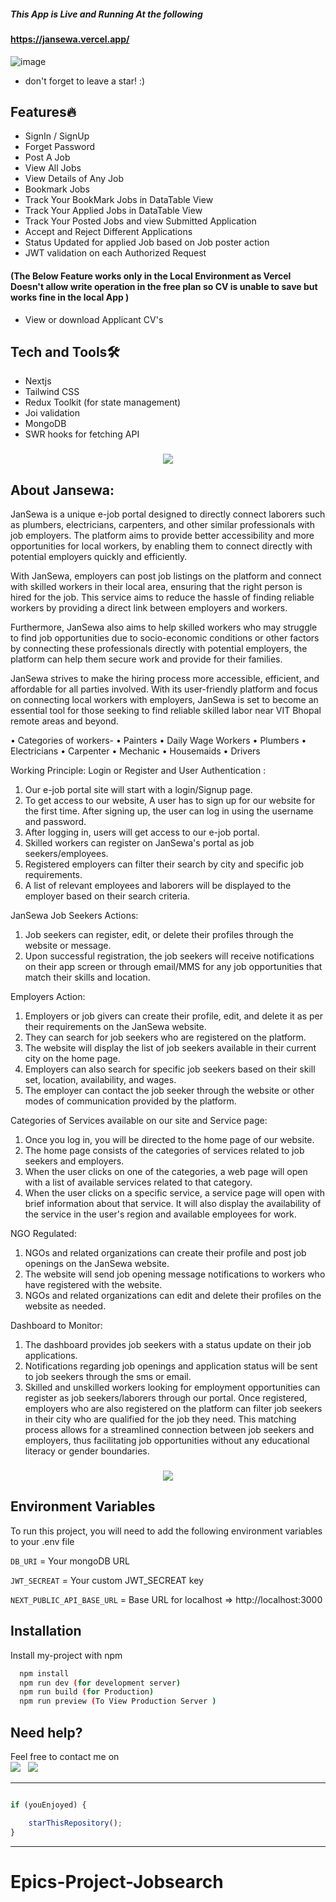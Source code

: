 ##### This App is Live and Running At the following
#### https://jansewa.vercel.app/

![image](https://github.com/Shrey-Srivastava21/JanSewa_EPICS/assets/78805153/e996daa1-33e1-4c1c-a4a6-86a85d2a7d64)


 - don't forget to leave a star! :)

## Features🔥

- SignIn / SignUp
- Forget Password
- Post A Job
- View  All Jobs
- View Details of Any Job
- Bookmark Jobs
- Track Your BookMark Jobs in DataTable View
- Track Your Applied Jobs in DataTable View 
- Track Your Posted Jobs and view Submitted Application 
- Accept and Reject Different Applications 
- Status Updated for applied Job based on Job poster action 
- JWT validation on each Authorized Request 
#### (The Below Feature works only in the Local Environment as Vercel Doesn't allow write operation in the free plan so CV is unable to save but works fine in the local App ) 
- View or download Applicant CV's 

## Tech and Tools🛠 
- Nextjs
- Tailwind CSS
- Redux Toolkit (for state management)
- Joi validation
- MongoDB
- SWR hooks for fetching API 

<h3 align="center">
<img src="https://raw.githubusercontent.com/andreasbm/readme/master/assets/lines/colored.png">
</h3>

## About Jansewa:

JanSewa is a unique e-job portal designed to directly connect laborers such as plumbers, electricians, carpenters, and other similar professionals with job employers. The platform aims to provide better accessibility and more opportunities for local workers, by enabling them to connect directly with potential employers quickly and efficiently.

With JanSewa, employers can post job listings on the platform and connect with skilled workers in their local area, ensuring that the right person is hired for the job. This service aims to reduce the hassle of finding reliable workers by providing a direct link between employers and workers.

Furthermore, JanSewa also aims to help skilled workers who may struggle to find job opportunities due to socio-economic conditions or other factors by connecting these professionals directly with potential employers, the platform can help them secure work and provide for their families.

JanSewa strives to make the hiring process more accessible, efficient, and affordable for all parties involved. With its user-friendly platform and focus on connecting local workers with employers, JanSewa is set to become an essential tool for those seeking to find reliable skilled labor near VIT Bhopal remote areas and beyond.

•	Categories of workers-
•	Painters
•	Daily Wage Workers
•	Plumbers
•	Electricians
•	Carpenter
•	Mechanic
•	Housemaids
•	Drivers

Working Principle:
Login or Register and User Authentication :

1.	Our e-job portal site will start with a login/Signup page.
2.	To get access to our website, A user has to sign up for our website for the first time. After signing up, the user can log in using the username and password.
3.	After logging in, users will get access to our e-job portal.
4.	Skilled workers can register on JanSewa's portal as job seekers/employees.
5.	Registered employers can filter their search by city and specific job requirements.
6.	A list of relevant employees and laborers will be displayed to the employer based on their search criteria.

JanSewa Job Seekers Actions:

1.	Job seekers can register, edit, or delete their profiles through the website or message.
2.	Upon successful registration, the job seekers will receive notifications on their app screen or through email/MMS for any job opportunities that match their skills and location.

Employers Action:

1.	Employers or job givers can create their profile, edit, and delete it as per their requirements on the JanSewa website.
2.	They can search for job seekers who are registered on the platform.
3.	The website will display the list of job seekers available in their current city on the home page.
4.	Employers can also search for specific job seekers based on their skill set, location, availability, and wages.
5.	The employer can contact the job seeker through the website or other modes of communication provided by the platform.

Categories of Services available on our site and Service page:

1.	Once you log in, you will be directed to the home page of our website.
2.	The home page consists of the categories of services related to job seekers and employers.
3.	When the user clicks on one of the categories, a web page will open with a list of available services related to that category.
4.	When the user clicks on a specific service, a service page will open with brief information about that service. It will also display the availability of the service in the user's region and available employees for work.


NGO Regulated:

1.	NGOs and related organizations can create their profile and post job openings on the JanSewa website.
2.	The website will send job opening message notifications to workers who have registered with the website.
3.	NGOs and related organizations can edit and delete their profiles on the website as needed.
 
Dashboard to Monitor:

1.	The dashboard provides job seekers with a status update on their job applications.
2.	Notifications regarding job openings and application status will be sent to job seekers through the sms or email.
3.	Skilled and unskilled workers looking for employment opportunities can register as job seekers/laborers through our portal. Once registered, employers who are also registered on the platform can filter job seekers in their city who are qualified for the job they need. This matching process allows for a streamlined connection between job seekers and employers, thus facilitating job opportunities without any educational literacy or gender boundaries.

<h3 align="center">
<img src="https://raw.githubusercontent.com/andreasbm/readme/master/assets/lines/colored.png">
</h3>

## Environment Variables

To run this project, you will need to add the following environment variables to your .env file

`DB_URI` = Your mongoDB URL

`JWT_SECREAT` = Your custom JWT_SECREAT key

`NEXT_PUBLIC_API_BASE_URL` =  Base URL for localhost  => http://localhost:3000


## Installation

Install my-project with npm

```bash
  npm install
  npm run dev (for development server)
  npm run build (for Production)
  npm run preview (To View Production Server )
```
    
    
## Need help?


Feel free to contact me on \
<a href = "https://www.linkedin.com/in/shrey-srivastava-591bb21bb" target="_blank"><img src="https://img.shields.io/badge/LinkedIn-0077B5?style=for-the-badge&logo=linkedin&logoColor=white" /></a>&nbsp;&nbsp;&nbsp;<a href = "https://github.com/Shrey-Srivastava21" target="_blank"><img src="https://img.shields.io/badge/GitHub-100000?style=for-the-badge&logo=github&logoColor=white" /></a>

---------

```javascript

if (youEnjoyed) {

    starThisRepository();
}

```

-----------

















# Epics-Project-Jobsearch
